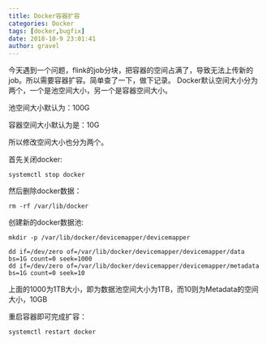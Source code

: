 ```yaml
---
title: Docker容器扩容
categories: Docker
tags: [docker,bugfix]
date: 2018-10-9 23:01:41 
author: gravel
---
```

今天遇到一个问题，flink的job分块，把容器的空间占满了，导致无法上传新的job。所以需要容器扩容。简单查了一下，做下记录。
Docker默认空间大小分为两个，一个是池空间大小，另一个是容器空间大小。

池空间大小默认为：100G

容器空间大小默认为是：10G

所以修改空间大小也分为两个。

首先关闭docker:

```
systemctl stop docker
```

然后删除docker数据：

```
rm -rf /var/lib/docker
```
创建新的docker数据池:

```
mkdir -p /var/lib/docker/devicemapper/devicemapper

dd if=/dev/zero of=/var/lib/docker/devicemapper/devicemapper/data bs=1G count=0 seek=1000
dd if=/dev/zero of=/var/lib/docker/devicemapper/devicemapper/metadata bs=1G count=0 seek=10

```
上面的1000为1TB大小，即为数据池空间大小为1TB，而10则为Metadata的空间大小，10GB

重启容器即可完成扩容：

```
systemctl restart docker
```
